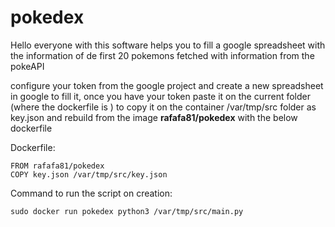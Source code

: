 # pokedex
Hello everyone with this software helps you to fill a google spreadsheet with the information of de first 20 pokemons fetched with information from the pokeAPI

configure your token from the google project and create a new spreadsheet in google to fill it, once you have your token paste it on the current folder (where the dockerfile is ) to copy it on the container /var/tmp/src folder as key.json and rebuild from the image **rafafa81/pokedex** with the below dockerfile

Dockerfile:
```
FROM rafafa81/pokedex
COPY key.json /var/tmp/src/key.json
```
Command to run the script on creation:
```
sudo docker run pokedex python3 /var/tmp/src/main.py
```
